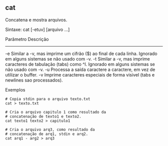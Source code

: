 ## cat

Concatena e mostra arquivos.

Sintaxe: 
	cat [-etuv] [arquivo ...]

Parâmetro    Descrição
---------    ---------
-e           Similar a -v, mas imprime um cifrão ($) ao final
             de cada linha. Ignorado em alguns sistemas se
             não usado com -v.
-t           Similar a -v, mas imprime caracteres de tabulação
             (tabs) como ^I. Ignorado em alguns sistemas se
             não usado com -v.
-u           Processa a saída caractere a caractere, em vez
             de utilizar o buffer.
-v           Imprime caracteres especiais de forma visivel
             (tabs e newlines sao processados).

Exemplos

	# Copia stdin para o arquivo texto.txt
	cat > texto.txt

	# Cria o arquivo capitulo 1 como resultado da
	# concatenação de texto1 e texto2.
	cat texto1 texto2 > capitulo1

	# Cria o arquivo arq3, como resultado da 
	# concatenação de arq1, stdin e arq2.
	cat arq1 - arg2 > arq3


